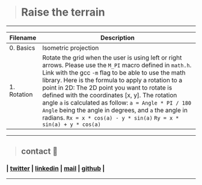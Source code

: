 > # Raise the terrain
---
|  **Filename**  | **Description**  |
|---|---|
| 0. Basics  | Isometric projection  |
| 1. Rotation  | Rotate the grid when the user is using left or right arrows. Please use the `M_PI` macro defined in `math.h`. Link with the gcc `-m` flag to be able to use the math library. Here is the formula to apply a rotation to a point in 2D: The 2D point you want to rotate is defined with the coordinates [x, y]. The rotation angle `a` is calculated as follow: `a = Angle * PI / 180` `Angle` being the angle in degrees, and `a` the angle in radians.  `Rx = x * cos(a) - y * sin(a)` `Ry = x * sin(a) + y * cos(a)` |


---
> ## contact 💬

### | [twitter](https://twitter.com/RICARDO1470) | [linkedin](https://www.linkedin.com/in/ricardo-alfonso-camayo/) | [mail](1466@holbertonschool.com) | [github](https://github.com/ricardo1470/README/blob/master/README.md) |
---
